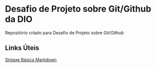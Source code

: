 # Desafio de Projeto sobre Git/Github da DIO
Repositório criado para Desafio de Projeto sobre Git/Github

## Links Úteis
[Sintaxe Básica Markdown](https://www.markdownguide.org/basic-syntax/)
